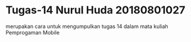 # Tugas-14 Nurul Huda 20180801027
merupakan cara untuk mengumpulkan tugas 14 dalam mata kuliah Pemprogaman Mobile
